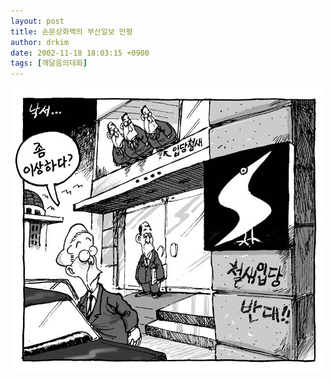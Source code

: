 ```yaml
---
layout: post
title: 손문상화백의 부산일보 만평
author: drkim
date: 2002-11-18 18:03:15 +0900
tags: [깨달음의대화]
---
```

![](.//files/attach/images/198/716/1037610195.jpg)